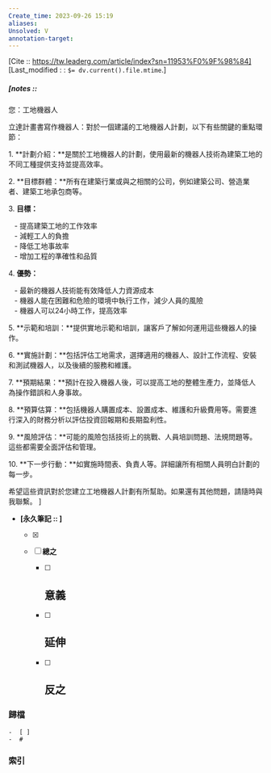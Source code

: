 ```yaml
---
Create_time: 2023-09-26 15:19
aliases: 
Unsolved: V
annotation-target:
---
```

[Cite ::  https://tw.leaderg.com/article/index?sn=11953%F0%9F%98%84]
[Last_modified : : `$= dv.current().file.mtime`.]
##### [notes ::  
您：工地機器人

立達計畫書寫作機器人：對於一個建議的工地機器人計劃，以下有些關鍵的重點環節：  
  
1. **計劃介紹：**是關於工地機器人的計劃，使用最新的機器人技術為建築工地的不同工種提供支持並提高效率。  
  
2. **目標群體：**所有在建築行業或與之相關的公司，例如建築公司、營造業者、建築工地承包商等。  
  
3. **目標：**   
  
   - 提高建築工地的工作效率  
   - 減輕工人的負擔  
   - 降低工地事故率  
   - 增加工程的準確性和品質  
  
4. **優勢：**  
  
   - 最新的機器人技術能有效降低人力資源成本  
   - 機器人能在困難和危險的環境中執行工作，減少人員的風險  
   - 機器人可以24小時工作，提高效率  
  
5. **示範和培訓：**提供實地示範和培訓，讓客戶了解如何運用這些機器人的操作。  
  
6. **實施計劃：**包括評估工地需求，選擇適用的機器人、設計工作流程、安裝和測試機器人，以及後續的服務和維護。  
  
7. **預期結果：**預計在投入機器人後，可以提高工地的整體生產力，並降低人為操作錯誤和人身事故。  
  
8. **預算估算：**包括機器人購置成本、設置成本、維護和升級費用等。需要進行深入的財務分析以評估投資回報期和長期盈利性。  
  
9. **風險評估：**可能的風險包括技術上的挑戰、人員培訓問題、法規問題等。這些都需要全面評估和管理。  
  
10. **下一步行動：**如實施時間表、負責人等。詳細讓所有相關人員明白計劃的每一步。  
  
希望這些資訊對於您建立工地機器人計劃有所幫助。如果還有其他問題，請隨時與我聯繫。
 ]

- **[永久筆記 :: ]**
	
	- [x]
	
	- [ ] **總之**
		
		- [ ] **意義**
			-
		
		- [ ] **延伸**
			- 
		
		- [ ] **反之**
			-
		


### 歸檔 
	-  [ ]
	-  #

### 索引

